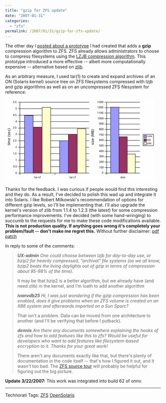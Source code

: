 ```yaml
---
title: "gzip for ZFS update"
date: "2007-01-31"
categories:
  - "zfs"
permalink: /2007/01/31/gzip-for-zfs-update/
---
```


The other day I [posted about a prototype](http://dtrace.org/blogs/ahl/a_little_zfs_hack) I had created that adds a **gzip** compression algorithm to ZFS. ZFS already allows administrators to choose to compress filesystems using the [LZJB compression algorithm](http://en.wikipedia.org/wiki/LZJB). This prototype introduced a more effective -- albeit more computationally expensive -- alternative based on [zlib](http://www.zlib.net/).

As an arbitrary measure, I used tar(1) to create and expand archives of an ON (Solaris kernel) source tree on ZFS filesystems compressed with lzjb and gzip algorithms as well as on an uncompressed ZFS filesystem for reference:

![](images/zfs_gzip.gif)

Thanks for the feedback. I was curious if people would find this interesting and they do. As a result, I've decided to polish this wad up and integrate it into Solaris. I like Robert Milkowski's recommendation of options for different gzip levels, so I'll be implementing that. I'll also upgrade the kernel's version of zlib from 1.1.4 to 1.2.3 (the latest) for some compression performance improvements. I've decided (with some hand-wringing) to succumb to the requests for me to make these code modifications available. **This is not production quality. If anything goes wrong it's completely your problem/fault -- don't make me regret this.** Without further disclaimer: [pdf](http://dtrace.org/resources/ahl/zfs_gzip.pdf) [patch](http://dtrace.org/resources/ahl/zfs_gzip.patch)

In reply to some of the comments:

> _**UX-admin** One could choose between lzjb for day-to-day use, or bzip2 for heavily compressed, "archival" file systems (as we all know, bzip2 beats the living daylights out of gzip in terms of compression about 95-98% of the time)._
> 
> It may be that bzip2 is a better algorithm, but we already have (and need zlib) in the kernel, and I'm loath to add another algorithm
> 
> _**ivanvdb25** Hi, I was just wondering if the gzip compression has been enabled, does it give problems when an ZFS volume is created on an X86 system and afterwards imported on a Sun Sparc?_
> 
> That isn't a problem. Data can be moved from one architecture to another (and I'll be verifying that before I putback).
> 
> _**dennis** Are there any documents somewhere explaining the hooks of zfs and how to add features like this to zfs? Would be useful for developers who want to add features like filesystem-based encryption to it. Thanks for your great work!_
> 
> There aren't any documents exactly like that, but there's plenty of documentation in the code itself -- that's how I figured it out, and it wasn't too bad. The [ZFS source tour](http://www.opensolaris.org/os/community/zfs/source) will probably be helpful for figuring out the big picture.

**Update 3/22/2007:** This work was integrated into build 62 of onnv.

* * *

Technorati Tags: [ZFS](http://technorati.com/tag/ZFS) [OpenSolaris](http://technorati.com/tag/OpenSolaris)
